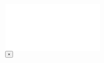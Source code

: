 <div class="notification-iframe" id="notification-iframe">
    <iframe src="noti2.html" frameborder="0" width="300" height="150"></iframe>
    <div class="notification-close">
      <button class="close-button" onclick="closeNotification()">×</button>
    </div>
  </div>
  
